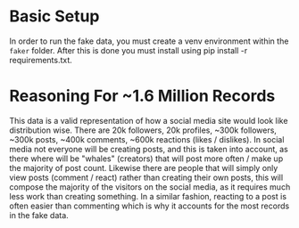 # Basic Setup

In order to run the fake data, you must create a venv environment within the `faker` folder.
After this is done you must install using pip install -r requirements.txt.

# Reasoning For ~1.6 Million Records

This data is a valid representation of how a social media site would look like distribution wise.
There are 20k followers, 20k profiles, ~300k followers, ~300k posts, ~400k comments, ~600k reactions (likes / dislikes).
In social media not everyone will be creating posts, and this is taken into account, as there where will be "whales" (creators) that will post more often / make up the majority of post count.
Likewise there are people that will simply only view posts (comment / react) rather than creating their own posts, this will compose the majority of the visitors on the social media, as it requires much less work than creating something.
In a similar fashion, reacting to a post is often easier than commenting which is why it accounts for the most records in the fake data.
